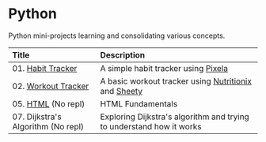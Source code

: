 # Python

Python mini-projects learning and consolidating various concepts.

| Title                                                                              | Description                                                                                                |
| :--------------------------------------------------------------------------------- | :--------------------------------------------------------------------------------------------------------- |
| 01. [Habit Tracker](https://replit.com/@zan-clifton/habit-tracker?v=1)             | A simple habit tracker using [Pixela](https://pixe.la/)                                                    |
| 02. [Workout Tracker](https://replit.com/@zan-clifton/Workout-Tracker?v=1)         | A basic workout tracker using [Nutritionix](https://www.nutritionix.com/) and [Sheety](https://sheety.co/) |
| 05. [HTML](https://github.com/zan-clifton-jisc/python/tree/main/05-html) (No repl) | HTML Fundamentals                                                                                          |
| 07. Dijkstra's Algorithm (No repl)                                                 | Exploring Dijkstra's algorithm and trying to understand how it works                                       |
